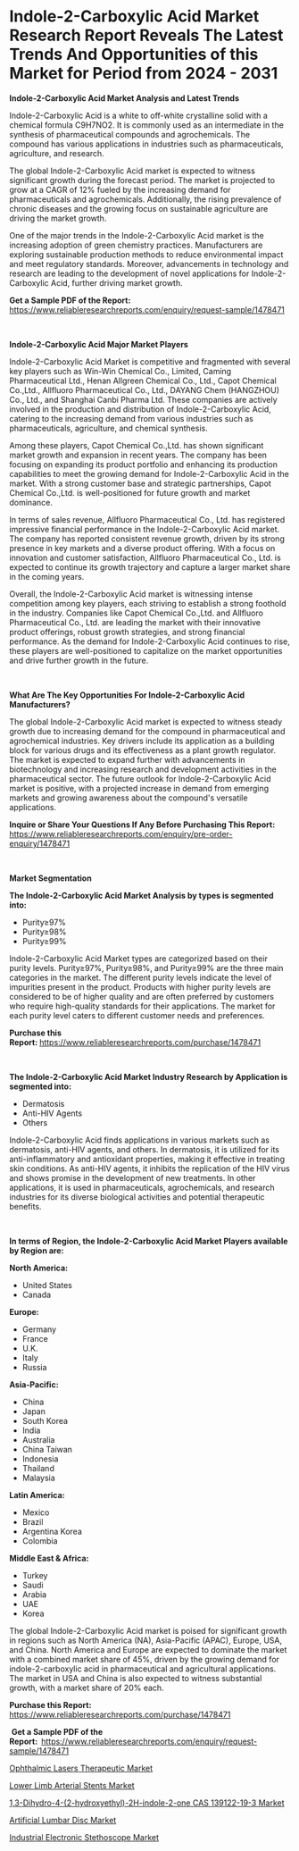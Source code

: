 <p><h1>Indole-2-Carboxylic Acid Market Research Report Reveals The Latest Trends And Opportunities of this Market for Period from 2024 - 2031</h1></p><p><strong>Indole-2-Carboxylic Acid Market Analysis and Latest Trends</strong></p>
<p><p>Indole-2-Carboxylic Acid is a white to off-white crystalline solid with a chemical formula C9H7NO2. It is commonly used as an intermediate in the synthesis of pharmaceutical compounds and agrochemicals. The compound has various applications in industries such as pharmaceuticals, agriculture, and research.</p><p>The global Indole-2-Carboxylic Acid market is expected to witness significant growth during the forecast period. The market is projected to grow at a CAGR of 12% fueled by the increasing demand for pharmaceuticals and agrochemicals. Additionally, the rising prevalence of chronic diseases and the growing focus on sustainable agriculture are driving the market growth.</p><p>One of the major trends in the Indole-2-Carboxylic Acid market is the increasing adoption of green chemistry practices. Manufacturers are exploring sustainable production methods to reduce environmental impact and meet regulatory standards. Moreover, advancements in technology and research are leading to the development of novel applications for Indole-2-Carboxylic Acid, further driving market growth.</p></p>
<p><strong>Get a Sample PDF of the Report:&nbsp;</strong> <a href="https://www.reliableresearchreports.com/enquiry/request-sample/1478471">https://www.reliableresearchreports.com/enquiry/request-sample/1478471</a></p>
<p>&nbsp;</p>
<p><strong>Indole-2-Carboxylic Acid Major Market Players</strong></p>
<p><p>Indole-2-Carboxylic Acid Market is competitive and fragmented with several key players such as Win-Win Chemical Co., Limited, Caming Pharmaceutical Ltd., Henan Allgreen Chemical Co., Ltd., Capot Chemical Co.,Ltd., Allfluoro Pharmaceutical Co., Ltd., DAYANG Chem (HANGZHOU) Co., Ltd., and Shanghai Canbi Pharma Ltd. These companies are actively involved in the production and distribution of Indole-2-Carboxylic Acid, catering to the increasing demand from various industries such as pharmaceuticals, agriculture, and chemical synthesis.</p><p>Among these players, Capot Chemical Co.,Ltd. has shown significant market growth and expansion in recent years. The company has been focusing on expanding its product portfolio and enhancing its production capabilities to meet the growing demand for Indole-2-Carboxylic Acid in the market. With a strong customer base and strategic partnerships, Capot Chemical Co.,Ltd. is well-positioned for future growth and market dominance.</p><p>In terms of sales revenue, Allfluoro Pharmaceutical Co., Ltd. has registered impressive financial performance in the Indole-2-Carboxylic Acid market. The company has reported consistent revenue growth, driven by its strong presence in key markets and a diverse product offering. With a focus on innovation and customer satisfaction, Allfluoro Pharmaceutical Co., Ltd. is expected to continue its growth trajectory and capture a larger market share in the coming years.</p><p>Overall, the Indole-2-Carboxylic Acid market is witnessing intense competition among key players, each striving to establish a strong foothold in the industry. Companies like Capot Chemical Co.,Ltd. and Allfluoro Pharmaceutical Co., Ltd. are leading the market with their innovative product offerings, robust growth strategies, and strong financial performance. As the demand for Indole-2-Carboxylic Acid continues to rise, these players are well-positioned to capitalize on the market opportunities and drive further growth in the future.</p></p>
<p>&nbsp;</p>
<p><strong>What Are The Key Opportunities For Indole-2-Carboxylic Acid Manufacturers?</strong></p>
<p><p>The global Indole-2-Carboxylic Acid market is expected to witness steady growth due to increasing demand for the compound in pharmaceutical and agrochemical industries. Key drivers include its application as a building block for various drugs and its effectiveness as a plant growth regulator. The market is expected to expand further with advancements in biotechnology and increasing research and development activities in the pharmaceutical sector. The future outlook for Indole-2-Carboxylic Acid market is positive, with a projected increase in demand from emerging markets and growing awareness about the compound's versatile applications.</p></p>
<p><strong>Inquire or Share Your Questions If Any Before Purchasing This Report:</strong> <a href="https://www.reliableresearchreports.com/enquiry/pre-order-enquiry/1478471">https://www.reliableresearchreports.com/enquiry/pre-order-enquiry/1478471</a></p>
<p>&nbsp;</p>
<p><strong>Market Segmentation</strong></p>
<p><strong>The Indole-2-Carboxylic Acid Market Analysis by types is segmented into:</strong></p>
<p><ul><li>Purity≥97%</li><li>Purity≥98%</li><li>Purity≥99%</li></ul></p>
<p><p>Indole-2-Carboxylic Acid Market types are categorized based on their purity levels. Purity≥97%, Purity≥98%, and Purity≥99% are the three main categories in the market. The different purity levels indicate the level of impurities present in the product. Products with higher purity levels are considered to be of higher quality and are often preferred by customers who require high-quality standards for their applications. The market for each purity level caters to different customer needs and preferences.</p></p>
<p><strong>Purchase this Report:&nbsp;</strong><a href="https://www.reliableresearchreports.com/purchase/1478471">https://www.reliableresearchreports.com/purchase/1478471</a></p>
<p>&nbsp;</p>
<p><strong>The Indole-2-Carboxylic Acid Market Industry Research by Application is segmented into:</strong></p>
<p><ul><li>Dermatosis</li><li>Anti-HIV Agents</li><li>Others</li></ul></p>
<p><p>Indole-2-Carboxylic Acid finds applications in various markets such as dermatosis, anti-HIV agents, and others. In dermatosis, it is utilized for its anti-inflammatory and antioxidant properties, making it effective in treating skin conditions. As anti-HIV agents, it inhibits the replication of the HIV virus and shows promise in the development of new treatments. In other applications, it is used in pharmaceuticals, agrochemicals, and research industries for its diverse biological activities and potential therapeutic benefits.</p></p>
<p>&nbsp;</p>
<p><strong>In terms of Region, the Indole-2-Carboxylic Acid Market Players available by Region are:</strong></p>
<p>
    <p> <strong> North America: </strong>
        <ul>
            <li>United States</li>
            <li>Canada</li>
        </ul>
        </p> 
    <p> <strong> Europe: </strong>
        <ul>
            <li>Germany</li>
            <li>France</li>
            <li>U.K.</li>
            <li>Italy</li>
            <li>Russia</li>
        </ul>
        </p> 
    <p> <strong> Asia-Pacific: </strong>
        <ul>
            <li>China</li>
            <li>Japan</li>
            <li>South Korea</li>
            <li>India</li>
            <li>Australia</li>
            <li>China Taiwan</li>
            <li>Indonesia</li>
            <li>Thailand</li>
            <li>Malaysia</li>
        </ul>
        </p> 
    <p> <strong> Latin America: </strong>
        <ul>
            <li>Mexico</li>
            <li>Brazil</li>
            <li>Argentina Korea</li>
            <li>Colombia</li>
        </ul>
        </p> 
    <p> <strong> Middle East & Africa: </strong>
        <ul>
            <li>Turkey</li>
            <li>Saudi</li>
            <li>Arabia</li>
            <li>UAE</li>
            <li>Korea</li>
        </ul>
    </p>
    </p>
<p><p>The global Indole-2-Carboxylic Acid market is poised for significant growth in regions such as North America (NA), Asia-Pacific (APAC), Europe, USA, and China. North America and Europe are expected to dominate the market with a combined market share of 45%, driven by the growing demand for indole-2-carboxylic acid in pharmaceutical and agricultural applications. The market in USA and China is also expected to witness substantial growth, with a market share of 20% each.</p></p>
<p><strong>Purchase this Report: </strong><a href="https://www.reliableresearchreports.com/purchase/1478471">https://www.reliableresearchreports.com/purchase/1478471</a></p>
<p>&nbsp;<strong>Get a Sample PDF of the Report:&nbsp;&nbsp;</strong><a href="https://www.reliableresearchreports.com/enquiry/request-sample/1478471">https://www.reliableresearchreports.com/enquiry/request-sample/1478471</a></p>
<p><strong></strong></p>
<p><p><a href="https://medium.com/@sophiegrant777/ophthalmic-lasers-therapeutic-market-exploring-market-share-market-trends-and-future-growth-ef367bb99ad3">Ophthalmic Lasers Therapeutic Market</a></p><p><a href="https://medium.com/@sophiegrant777/lower-limb-arterial-stents-market-size-cagr-trends-2024-2030-2e35a7a84565">Lower Limb Arterial Stents Market</a></p><p><a href="https://github.com/nancykennedykellievqfqt2/Market-Research-Report-List-1/blob/main/13-dihydro-4-2-hydroxyethyl-2h-indole-2-one-cas-139122-19-3-market.md">1,3-Dihydro-4-(2-hydroxyethyl)-2H-indole-2-one CAS 139122-19-3 Market</a></p><p><a href="https://medium.com/@mekhirenner/artificial-lumbar-disc-nbsp-market-focuses-on-market-share-size-and-projected-forecast-till-2031-92bce817cacf">Artificial Lumbar Disc Market</a></p><p><a href="https://github.com/NorbertYates/Market-Research-Report-List-3/blob/main/industrial-electronic-stethoscope-market.md">Industrial Electronic Stethoscope Market</a></p></p>